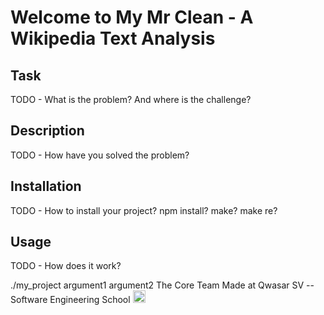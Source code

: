 # Welcome to My Mr Clean - A Wikipedia Text Analysis
## Task
TODO - What is the problem? And where is the challenge?

## Description
TODO - How have you solved the problem?

## Installation
TODO - How to install your project? npm install? make? make re?

## Usage
TODO - How does it work?

./my_project argument1 argument2
The Core Team
Made at Qwasar SV -- Software Engineering School <img alt="Qwasar SV -- Software Engineering School's Logo" src='https://storage.googleapis.com/qwasar-public/qwasar-logo_50x50.png' width='20px' />
